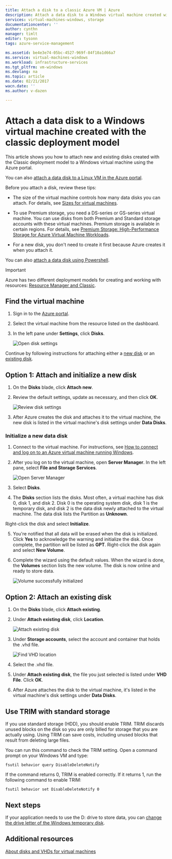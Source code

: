 ```yaml
---
title: Attach a disk to a classic Azure VM | Azure
description: Attach a data disk to a Windows virtual machine created with the classic deployment model and initialize it.
services: virtual-machines-windows, storage
documentationcenter: ''
author: cynthn
manager: timlt
editor: tysonn
tags: azure-service-management

ms.assetid: be4e3e74-05bc-4527-969f-84f10a1d66a7
ms.service: virtual-machines-windows
ms.workload: infrastructure-services
ms.tgt_pltfrm: vm-windows
ms.devlang: na
ms.topic: article
ms.date: 02/21/2017
wacn.date: ''
ms.author: v-dazen

---
```

# Attach a data disk to a Windows virtual machine created with the classic deployment model
<!--
Refernce article:
    If you want to use the new portal, see [How to attach a data disk to a Windows VM in the Azure portal](../../virtual-machines-windows-attach-disk-portal.md?toc=%2fvirtual-machines%2fwindows%2ftoc.json).
-->

This article shows you how to attach new and existing disks created with the Classic deployment model to a Windows virtual machine using the Azure portal.

You can also [attach a data disk to a Linux VM in the Azure portal](../../linux/attach-disk-portal.md).

Before you attach a disk, review these tips:

* The size of the virtual machine controls how many data disks you can attach. For details, see [Sizes for virtual machines](../../virtual-machines-windows-sizes.md?toc=%2fvirtual-machines%2fwindows%2ftoc.json).

* To use Premium storage, you need a DS-series or GS-series virtual machine. You can use disks from both Premium and Standard storage accounts with these virtual machines. Premium storage is available in certain regions. For details, see [Premium Storage: High-Performance Storage for Azure Virtual Machine Workloads](../../../storage/storage-premium-storage.md?toc=%2fvirtual-machines%2fwindows%2ftoc.json).

* For a new disk, you don't need to create it first because Azure creates it when you attach it.

You can also [attach a data disk using Powershell](../../virtual-machines-windows-attach-disk-ps.md).

> [!IMPORTANT]
> Azure has two different deployment models for creating and working with resources: [Resource Manager and Classic](../../../azure-resource-manager/resource-manager-deployment-model.md).

## Find the virtual machine
1. Sign in to the [Azure portal](https://portal.azure.cn/).
2. Select the virtual machine from the resource listed on the dashboard.
3. In the left pane under **Settings**, click **Disks**.

    ![Open disk settings](./media/attach-disk/virtualmachinedisks.png)

Continue by following instructions for attaching either a [new disk](#option-1-attach-and-initialize-a-new-disk) or an [existing disk](#option-2-attach-an-existing-disk).

## Option 1: Attach and initialize a new disk

1. On the **Disks** blade, click **Attach new**.
2. Review the default settings, update as necessary, and then click **OK**.

   ![Review disk settings](./media/attach-disk/attach-new.png)

3. After Azure creates the disk and attaches it to the virtual machine, the new disk is listed in the virtual machine's disk settings under **Data Disks**.

### Initialize a new data disk

1. Connect to the virtual machine. For instructions, see [How to connect and log on to an Azure virtual machine running Windows](../../virtual-machines-windows-connect-logon.md?toc=%2fvirtual-machines%2fwindows%2ftoc.json).
2. After you log on to the virtual machine, open **Server Manager**. In the left pane, select **File and Storage Services**.

    ![Open Server Manager](../media/attach-disk-portal/fileandstorageservices.png)

3. Select **Disks**.
4. The **Disks** section lists the disks. Most often, a virtual machine has disk 0, disk 1, and disk 2. Disk 0 is the operating system disk, disk 1 is the temporary disk, and disk 2 is the data disk newly attached to the virtual machine. The data disk lists the Partition as **Unknown**.

 Right-click the disk and select **Initialize**.

5. You're notified that all data will be erased when the disk is initialized. Click **Yes** to acknowledge the warning and initialize the disk. Once complete, the partition will be listed as **GPT**. Right-click the disk again and select **New Volume**.

6. Complete the wizard using the default values. When the wizard is done, the **Volumes** section lists the new volume. The disk is now online and ready to store data.

    ![Volume successfully initialized](./media/attach-disk/newdiskafterinitialization.png)

## Option 2: Attach an existing disk
1. On the **Disks** blade, click **Attach existing**.
2. Under **Attach existing disk**, click **Location**.

   ![Attach existing disk](./media/attach-disk/attachexistingdisksettings.png)
3. Under **Storage accounts**, select the account and container that holds the .vhd file.

   ![Find VHD location](./media/attach-disk/existdiskstorageaccountandcontainer.png)

4. Select the .vhd file.
5. Under **Attach existing disk**, the file you just selected is listed under **VHD File**. Click **OK**.
6. After Azure attaches the disk to the virtual machine, it's listed in the virtual machine's disk settings under **Data Disks**.

## Use TRIM with standard storage

If you use standard storage (HDD), you should enable TRIM. TRIM discards unused blocks on the disk so you are only billed for storage that you are actually using. Using TRIM can save costs, including unused blocks that result from deleting large files.

You can run this command to check the TRIM setting. Open a command prompt on your Windows VM and type:

```
fsutil behavior query DisableDeleteNotify
```

If the command returns 0, TRIM is enabled correctly. If it returns 1, run the following command to enable TRIM:

```
fsutil behavior set DisableDeleteNotify 0
```

## Next steps
If your application needs to use the D: drive to store data, you can [change the drive letter of the Windows temporary disk](../../virtual-machines-windows-change-drive-letter.md).

## Additional resources
[About disks and VHDs for virtual machines](../../virtual-machines-linux-about-disks-vhds.md)